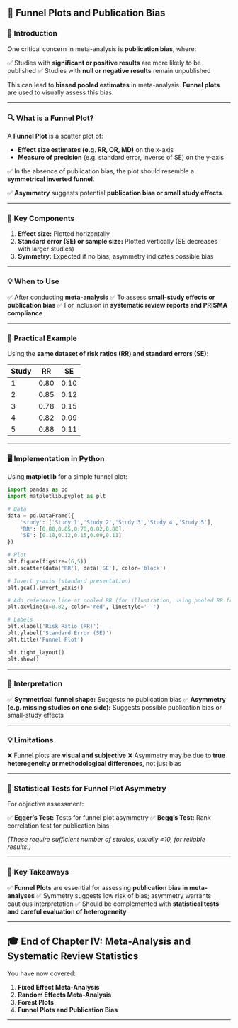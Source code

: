 ## **🧬 Funnel Plots and Publication Bias**

### **📖 Introduction**

One critical concern in meta-analysis is **publication bias**, where:

✅ Studies with **significant or positive results** are more likely to be published
✅ Studies with **null or negative results** remain unpublished

This can lead to **biased pooled estimates** in meta-analysis. **Funnel plots** are used to visually assess this bias.

---

### **🔍 What is a Funnel Plot?**

A **Funnel Plot** is a scatter plot of:

* **Effect size estimates (e.g. RR, OR, MD)** on the x-axis
* **Measure of precision** (e.g. standard error, inverse of SE) on the y-axis

✅ In the absence of publication bias, the plot should resemble a **symmetrical inverted funnel**.

✅ **Asymmetry** suggests potential **publication bias or small study effects**.

---

### **📝 Key Components**

1. **Effect size:** Plotted horizontally
2. **Standard error (SE) or sample size:** Plotted vertically (SE decreases with larger studies)
3. **Symmetry:** Expected if no bias; asymmetry indicates possible bias

---

### **💡 When to Use**

✅ After conducting **meta-analysis**
✅ To assess **small-study effects or publication bias**
✅ For inclusion in **systematic review reports and PRISMA compliance**

---

### **🔬 Practical Example**

Using the **same dataset of risk ratios (RR) and standard errors (SE)**:

| **Study** | **RR** | **SE** |
| --------- | ------ | ------ |
| 1         | 0.80   | 0.10   |
| 2         | 0.85   | 0.12   |
| 3         | 0.78   | 0.15   |
| 4         | 0.82   | 0.09   |
| 5         | 0.88   | 0.11   |

---

### **🖥️ Implementation in Python**

Using **matplotlib** for a simple funnel plot:

```python
import pandas as pd
import matplotlib.pyplot as plt

# Data
data = pd.DataFrame({
    'study': ['Study 1','Study 2','Study 3','Study 4','Study 5'],
    'RR': [0.80,0.85,0.78,0.82,0.88],
    'SE': [0.10,0.12,0.15,0.09,0.11]
})

# Plot
plt.figure(figsize=(6,5))
plt.scatter(data['RR'], data['SE'], color='black')

# Invert y-axis (standard presentation)
plt.gca().invert_yaxis()

# Add reference line at pooled RR (for illustration, using pooled RR from Chapter 4.3 ~0.82)
plt.axvline(x=0.82, color='red', linestyle='--')

# Labels
plt.xlabel('Risk Ratio (RR)')
plt.ylabel('Standard Error (SE)')
plt.title('Funnel Plot')

plt.tight_layout()
plt.show()
```

---

### **🔑 Interpretation**

✅ **Symmetrical funnel shape:** Suggests no publication bias
✅ **Asymmetry (e.g. missing studies on one side):** Suggests possible publication bias or small-study effects

---

### **💡 Limitations**

❌ Funnel plots are **visual and subjective**
❌ Asymmetry may be due to **true heterogeneity or methodological differences**, not just bias

---

### **🔬 Statistical Tests for Funnel Plot Asymmetry**

For objective assessment:

✅ **Egger’s Test:** Tests for funnel plot asymmetry
✅ **Begg’s Test:** Rank correlation test for publication bias

*(These require sufficient number of studies, usually ≥10, for reliable results.)*

---

### **🎯 Key Takeaways**

✅ **Funnel Plots** are essential for assessing **publication bias in meta-analyses**
✅ Symmetry suggests low risk of bias; asymmetry warrants cautious interpretation
✅ Should be complemented with **statistical tests and careful evaluation of heterogeneity**

---

## **🎓 End of Chapter IV: Meta-Analysis and Systematic Review Statistics**

You have now covered:

1. **Fixed Effect Meta-Analysis**
2. **Random Effects Meta-Analysis**
3. **Forest Plots**
4. **Funnel Plots and Publication Bias**

---

